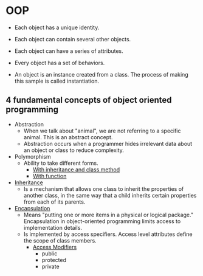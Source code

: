 # OOP

- Each object has a unique identity.
- Each object can contain several other objects.
- Each object can have a series of attributes.
- Every object has a set of behaviors.

- An object is an instance created from a class. The process of making this sample is called instantiation.

## 4 fundamental concepts of object oriented programming
  - Abstraction
    - When we talk about "animal", we are not referring to a specific animal. This is an abstract concept.
    - Abstraction occurs when a programmer hides irrelevant data about an object or class to reduce complexity.
  - Polymorphism
    - Ability to take different forms.
      - [With inheritance and class method](polymorphism-with-inheritance.py)
      - [With function](polymorphism-with-functions.py)
  - [Inheritance](oop-inheritance.py)
    - Is a mechanism that allows one class to inherit the properties of another class, in the same way that a child inherits certain properties from each of its parents.
  - [Encapsulation](oop-encapsulation.py)
    - Means "putting one or more items in a physical or logical package." Encapsulation in object-oriented programming limits access to implementation details.
    - Is implemented by access specifiers. Access level attributes define the scope of class members.
      - [Access Modifiers](oop-access-modifiers.py)
        - public
        - protected
        - private